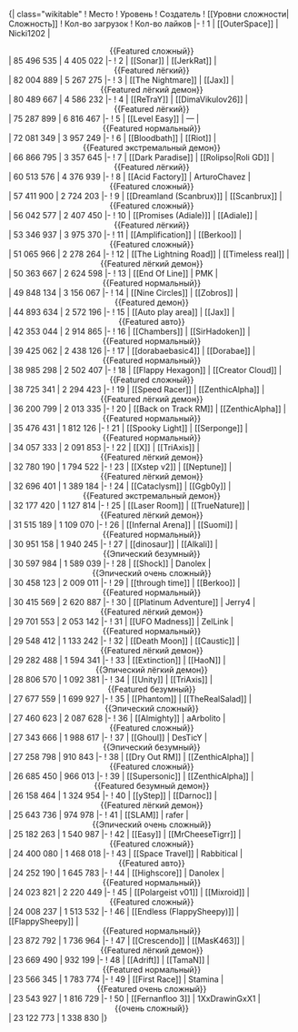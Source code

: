 {| class="wikitable"
! Место
! Уровень
! Создатель
! [[Уровни сложности|Сложность]]
! Кол-во загрузок
! Кол-во лайков
|-
! 1
| [[OuterSpace]]
| Nicki1202
| <center>{{Featured сложный}}</center>
| 85 496 535
| 4 405 022
|-
! 2
| [[Sonar]]
| [[JerkRat]]
| <center>{{Featured лёгкий}}</center>
| 82 004 889
| 5 267 275
|-
! 3
| [[The Nightmare]]
| [[Jax]]
| <center>{{Featured лёгкий демон}}</center>
| 80 489 667
| 4 586 232
|-
! 4
| [[ReTraY]]
| [[DimaVikulov26]]
| <center>{{Featured лёгкий}}</center>
| 75 287 899
| 6 816 467
|-
! 5
| [[Level Easy]]
| —
| <center>{{Featured нормальный}}</center>
| 72 081 349
| 3 957 249
|-
! 6
| [[Bloodbath]]
| [[Riot]]
| <center>{{Featured экстремальный демон}}</center>
| 66 866 795
| 3 357 645
|-
! 7
| [[Dark Paradise]]
| [[Rolipso|Roli GD]]
| <center>{{Featured лёгкий}}</center>
| 60 513 576
| 4 376 939
|-
! 8
| [[Acid Factory]]
| ArturoChavez
| <center>{{Featured сложный}}</center>
| 57 411 900
| 2 724 203
|-
! 9
| [[Dreamland (Scanbrux)]]
| [[Scanbrux]]
| <center>{{Featured сложный}}</center>
| 56 042 577
| 2 407 450
|-
! 10
| [[Promises (Adiale)]]
| [[Adiale]]
| <center>{{Featured лёгкий}}</center>
| 53 346 937
| 3 975 370
|-
! 11
| [[Amplification]]
| [[Berkoo]]
| <center>{{Featured сложный}}</center>
| 51 065 966
| 2 278 264
|-
! 12
| [[The Lightning Road]]
| [[Timeless real]]
| <center>{{Featured лёгкий демон}}</center>
| 50 363 667
| 2 624 598
|-
! 13
| [[End Of Line]]
| PMK
| <center>{{Featured нормальный}}</center>
| 49 848 134
| 3 156 067
|-
! 14
| [[Nine Circles]]
| [[Zobros]]
| <center>{{Featured демон}}</center>
| 44 893 634
| 2 572 196
|-
! 15
| [[Auto play area]]
| [[Jax]]
| <center>{{Featured авто}}</center>
| 42 353 044
| 2 914 865
|-
! 16
| [[Chambers]]
| [[SirHadoken]]
| <center>{{Featured нормальный}}</center>
| 39 425 062
| 2 438 126
|-
! 17
| [[dorabaebasic4]]
| [[Dorabae]]
| <center>{{Featured нормальный}}</center>
| 38 985 298
| 2 502 407
|-
! 18
| [[Flappy Hexagon]]
| [[Creator Cloud]]
| <center>{{Featured сложный}}</center>
| 38 725 341
| 2 294 423
|-
! 19
| [[Speed Racer]]
| [[ZenthicAlpha]]
| <center>{{Featured лёгкий демон}}</center>
| 36 200 799
| 2 013 335
|-
! 20
| [[Back on Track RM]]
| [[ZenthicAlpha]]
| <center>{{Featured нормальный}}</center>
| 35 476 431
| 1 812 126
|-
! 21
| [[Spooky Light]]
| [[Serponge]]
| <center>{{Featured нормальный}}</center>
| 34 057 333
| 2 091 853
|-
! 22
| [[X]]
| [[TriAxis]]
| <center>{{Featured лёгкий демон}}</center>
| 32 780 190
| 1 794 522
|-
! 23
| [[Xstep v2]]
| [[Neptune]]
| <center>{{Featured лёгкий демон}}</center>
| 32 696 401
| 1 389 184
|-
! 24
| [[Cataclysm]]
| [[Ggb0y]]
| <center>{{Featured экстремальный демон}}</center>
| 32 177 420
| 1 127 814
|-
! 25
| [[Laser Room]]
| [[TrueNature]]
| <center>{{Featured лёгкий демон}}</center>
| 31 515 189
| 1 109 070
|-
! 26
| [[Infernal Arena]]
| [[Suomi]]
| <center>{{Featured нормальный}}</center>
| 30 951 158
| 1 940 245
|-
! 27
| [[dinosaur]]
| [[Alkali]]
| <center>{{Эпический безумный}}</center>
| 30 597 984
| 1 589 039
|-
! 28
| [[Shock]]
| Danolex
| <center>{{Эпический очень сложный}}</center>
| 30 458 123
| 2 009 011
|-
! 29
| [[through time]]
| [[Berkoo]]
| <center>{{Featured нормальный}}</center>
| 30 415 569
| 2 620 887
|-
! 30
| [[Platinum Adventure]]
| Jerry4
| <center>{{Featured лёгкий демон}}</center>
| 29 701 553
| 2 053 142
|-
! 31
| [[UFO Madness]]
| ZelLink
| <center>{{Featured нормальный}}</center>
| 29 548 412
| 1 133 242
|-
! 32
| [[Death Moon]]
| [[Caustic]]
| <center>{{Featured лёгкий демон}}</center>
| 29 282 488
| 1 594 341
|-
! 33
| [[Extinction]]
| [[HaoN]]
| <center>{{Эпический лёгкий демон}}</center>
| 28 806 570
| 1 092 381
|-
! 34
| [[Unity]]
| [[TriAxis]]
| <center>{{Featured безумный}}</center>
| 27 677 559
| 1 699 927
|-
! 35
| [[Phantom]]
| [[TheRealSalad]]
| <center>{{Эпический сложный}}</center>
| 27 460 623
| 2 087 628
|-
! 36
| [[Almighty]]
| aArbolito
| <center>{{Featured сложный}}</center>
| 27 343 666
| 1 988 617
|-
! 37
| [[Ghoul]]
| DesTicY
| <center>{{Эпический безумный}}</center>
| 27 258 798
| 910 843
|-
! 38
| [[Dry Out RM]]
| [[ZenthicAlpha]]
| <center>{{Featured сложный}}</center>
| 26 685 450
| 966 013
|-
! 39
| [[Supersonic]]
| [[ZenthicAlpha]]
| <center>{{Featured безумный демон}}</center>
| 26 158 464
| 1 324 954
|-
! 40
| [[yStep]]
| [[Darnoc]]
| <center>{{Featured лёгкий демон}}</center>
| 25 643 736
| 974 978
|-
! 41
| [[SLAM]]
| rafer
| <center>{{Эпический очень сложный}}</center>
| 25 182 263
| 1 540 987
|-
! 42
| [[Easy]]
| [[MrCheeseTigrr]]
| <center>{{Featured сложный}}</center>
| 24 400 080
| 1 468 018
|-
! 43
| [[Space Travel]]
| Rabbitical
| <center>{{Featured авто}}</center>
| 24 252 190
| 1 645 783
|-
! 44
| [[Highscore]]
| Danolex
| <center>{{Featured нормальный}}</center>
| 24 023 821
| 2 220 449
|-
! 45
| [[Polargeist v01]]
| [[Mixroid]]
| <center>{{Featured сложный}}</center>
| 24 008 237
| 1 513 532
|-
! 46
| [[Endless (FlappySheepy)]]
| [[FlappySheepy]]
| <center>{{Featured нормальный}}</center>
| 23 872 792
| 1 736 964
|-
! 47
| [[Crescendo]]
| [[MasK463]]
| <center>{{Featured лёгкий демон}}</center>
| 23 669 490
| 932 199
|-
! 48
| [[Adrift]]
| [[TamaN]]
| <center>{{Featured нормальный}}</center>
| 23 566 345
| 1 783 774
|-
! 49
| [[First Race]]
| Stamina
| <center>{{Featured очень сложный}}</center>
| 23 543 927
| 1 816 729
|-
! 50
| [[Fernanfloo 3]]
| 1XxDrawinGxX1
| <center>{{очень сложный}}</center>
| 23 122 773
| 1 338 830
|}